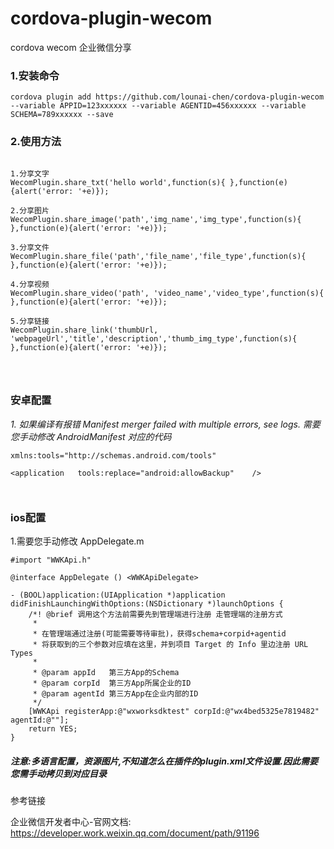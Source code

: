 # cordova-plugin-wecom
cordova wecom  企业微信分享 



### 1.安装命令

```
cordova plugin add https://github.com/lounai-chen/cordova-plugin-wecom  --variable APPID=123xxxxxx --variable AGENTID=456xxxxxx --variable SCHEMA=789xxxxxx --save 

``` 

### 2.使用方法


``` 

1.分享文字
WecomPlugin.share_txt('hello world',function(s){ },function(e){alert('error: '+e)}); 

2.分享图片
WecomPlugin.share_image('path','img_name','img_type',function(s){ },function(e){alert('error: '+e)}); 

3.分享文件
WecomPlugin.share_file('path','file_name','file_type',function(s){ },function(e){alert('error: '+e)}); 

4.分享视频
WecomPlugin.share_video('path', 'video_name','video_type',function(s){ },function(e){alert('error: '+e)}); 
 
5.分享链接
WecomPlugin.share_link('thumbUrl, 'webpageUrl','title','description','thumb_img_type',function(s){ },function(e){alert('error: '+e)}); 




```
 
  






### **安卓配置**

 

*1. 如果编译有报错 Manifest merger failed with multiple errors, see logs. 需要您手动修改 AndroidManifest 对应的代码*

```
xmlns:tools="http://schemas.android.com/tools"

<application   tools:replace="android:allowBackup"    />

 
```

 


### **ios配置**

1.需要您手动修改 AppDelegate.m 

``` 
#import "WWKApi.h" 

@interface AppDelegate () <WWKApiDelegate>

- (BOOL)application:(UIApplication *)application didFinishLaunchingWithOptions:(NSDictionary *)launchOptions {
    /*! @brief 调用这个方法前需要先到管理端进行注册 走管理端的注册方式
     *
     * 在管理端通过注册(可能需要等待审批)，获得schema+corpid+agentid
     * 将获取到的三个参数对应填在这里，并到项目 Target 的 Info 里边注册 URL Types
     *
     * @param appId   第三方App的Schema
     * @param corpId  第三方App所属企业的ID
     * @param agentId 第三方App在企业内部的ID
     */
    [WWKApi registerApp:@"wxworksdktest" corpId:@"wx4bed5325e7819482" agentId:@""];
    return YES;
}

``` 







##### *注意:多语言配置，资源图片,不知道怎么在插件的plugin.xml文件设置.因此需要您需手动拷贝到对应目录* 
 




参考链接 

企业微信开发者中心-官网文档:   https://developer.work.weixin.qq.com/document/path/91196 
  

